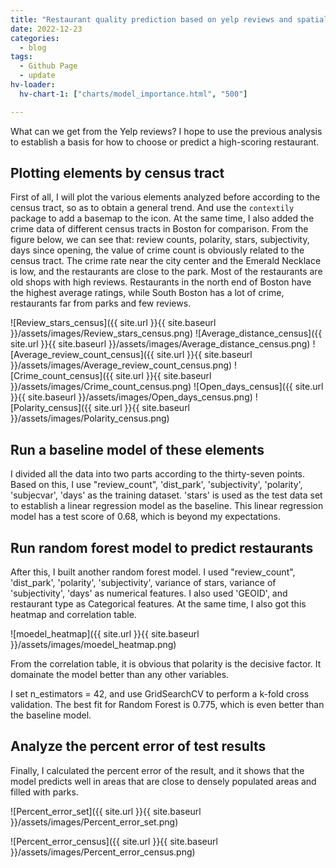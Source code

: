 ```yaml
---
title: "Restaurant quality prediction based on yelp reviews and spatial location"
date: 2022-12-23
categories:
  - blog
tags:
  - Github Page
  - update
hv-loader:
  hv-chart-1: ["charts/model_importance.html", "500"]

---
```



What can we get from the Yelp reviews? I hope to use the previous analysis to establish a basis for how to choose or predict a high-scoring restaurant.

## Plotting elements by census tract

First of all, I will plot the various elements analyzed before according to the census tract, so as to obtain a general trend. And use the `contextily` package to add a basemap to the icon. At the same time, I also added the crime data of different census tracts in Boston for comparison. From the figure below, we can see that: review counts, polarity, stars, subjectivity, days since opening, the value of crime count is obviously related to the census tract. The crime rate near the city center and the Emerald Necklace is low, and the restaurants are close to the park. Most of the restaurants are old shops with high reviews. Restaurants in the north end of Boston have the highest average ratings, while South Boston has a lot of crime, restaurants far from parks and few reviews.

![Review_stars_census]({{ site.url }}{{ site.baseurl }}/assets/images/Review_stars_census.png)
![Average_distance_census]({{ site.url }}{{ site.baseurl }}/assets/images/Average_distance_census.png)
![Average_review_count_census]({{ site.url }}{{ site.baseurl }}/assets/images/Average_review_count_census.png)
![Crime_count_census]({{ site.url }}{{ site.baseurl }}/assets/images/Crime_count_census.png)
![Open_days_census]({{ site.url }}{{ site.baseurl }}/assets/images/Open_days_census.png)
![Polarity_census]({{ site.url }}{{ site.baseurl }}/assets/images/Polarity_census.png)


## Run a baseline model of these elements

I divided all the data into two parts according to the thirty-seven points. Based on this, I use "review_count", 'dist_park', 'subjectivity', 'polarity', 'subjecvar', 'days' as the training dataset. 'stars' is used as the test data set to establish a linear regression model as the baseline. This linear regression model has a test score of 0.68, which is beyond my expectations.

## Run random forest model to predict restaurants

After this, I built another random forest model. I used "review_count", 'dist_park', 'polarity', 'subjectivity', variance of stars, variance of 'subjectivity', 'days' as numerical features. I also used 'GEOID', and restaurant type as Categorical features. 
At the same time, I also got this heatmap and correlation table.

![moedel_heatmap]({{ site.url }}{{ site.baseurl }}/assets/images/moedel_heatmap.png)

From the correlation table, it is obvious that polarity is the decisive factor. It domainate the model better than any other variables.

<div id="hv-chart-1"></div>

I set n_estimators = 42, and use GridSearchCV to perform a k-fold cross validation. The best fit for Random Forest is 0.775, which is even better than the baseline model.

## Analyze the percent error of test results

Finally, I calculated the percent error of the result, and it shows that the model predicts well in areas that are close to densely populated areas and filled with parks.

![Percent_error_set]({{ site.url }}{{ site.baseurl }}/assets/images/Percent_error_set.png)

![Percent_error_census]({{ site.url }}{{ site.baseurl }}/assets/images/Percent_error_census.png)

